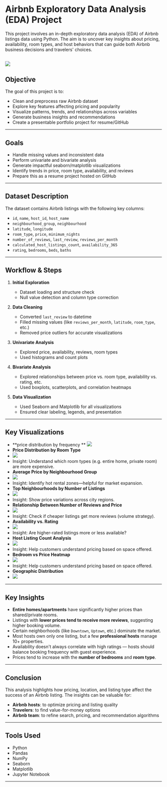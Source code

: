 # Airbnb Exploratory Data Analysis (EDA) Project

This project involves an in-depth exploratory data analysis (EDA) of Airbnb listings data using Python. The aim is to uncover key insights about pricing, availability, room types, and host behaviors that can guide both Airbnb business decisions and travelers' choices.

![](https://github.com/iqbal-hasan291/airbnb_data_analysis-Python-/blob/c1fc59a26a484f33701b8a0ec3ebd64ff3d02f37/AirBnB_image.webp)
---

## Objective

The goal of this project is to:
- Clean and preprocess raw Airbnb dataset
- Explore key features affecting pricing and popularity
- Visualize patterns, trends, and relationships across variables
- Generate business insights and recommendations
- Create a presentable portfolio project for resume/GitHub

---

## Goals

- Handle missing values and inconsistent data
- Perform univariate and bivariate analysis
- Generate impactful seaborn/matplotlib visualizations
- Identify trends in price, room type, availability, and reviews
- Prepare this as a resume project hosted on GitHub

---

## Dataset Description

The dataset contains Airbnb listings with the following key columns:
- `id`, `name`, `host_id`, `host_name`
- `neighbourhood_group`, `neighbourhood`
- `latitude`, `longitude`
- `room_type`, `price`, `minimum_nights`
- `number_of_reviews`, `last_review`, `reviews_per_month`
- `calculated_host_listings_count`, `availability_365`
- `rating`, `bedrooms`, `beds`, `baths`


---

## Workflow & Steps

1. **Initial Exploration**
   - Dataset loading and structure check
   - Null value detection and column type correction

2. **Data Cleaning**
   - Converted `last_review` to datetime
   - Filled missing values (like `reviews_per_month`, `latitude`, `room_type`, etc.)
   - Removed price outliers for accurate visualizations

3. **Univariate Analysis**
   - Explored price, availability, reviews, room types
   - Used histograms and count plots

4. **Bivariate Analysis**
   - Explored relationships between price vs. room type, availability vs. rating, etc.
   - Used boxplots, scatterplots, and correlation heatmaps

5. **Data Visualization**
   - Used Seaborn and Matplotlib for all visualizations
   - Ensured clear labeling, legends, and presentation

---

## Key Visualizations

-  **price distribution by frequency **
   ![](https://github.com/iqbal-hasan291/airbnb_data_analysis-Python-/blob/08966c1cf2d6d2ca6dfabe0dd9f6c5c2622f9206/image/image_1.png)
-  **Price Distribution by Room Type**
-  ![](https://github.com/iqbal-hasan291/airbnb_data_analysis-Python-/blob/08966c1cf2d6d2ca6dfabe0dd9f6c5c2622f9206/image/image_2.png)
-  Insight: Understand which room types (e.g. entire home, private room) are more expensive.
-  **Average Price by Neighbourhood Group**
-  ![](https://github.com/iqbal-hasan291/airbnb_data_analysis-Python-/blob/08966c1cf2d6d2ca6dfabe0dd9f6c5c2622f9206/image/image_3.png)
-  Insight: Identify hot rental zones—helpful for market expansion. 
-  **Top Neighbourhoods by Number of Listings**
-  ![](https://github.com/iqbal-hasan291/airbnb_data_analysis-Python-/blob/08966c1cf2d6d2ca6dfabe0dd9f6c5c2622f9206/image/image_4.png)
-  Insight: Show price variations across city regions. 
-  **Relationship Between Number of Reviews and Price**
-  ![](https://github.com/iqbal-hasan291/airbnb_data_analysis-Python-/blob/08966c1cf2d6d2ca6dfabe0dd9f6c5c2622f9206/image/image_5.png)
-  Insight: Check if cheaper listings get more reviews (volume strategy).
-  **Availability vs. Rating**
-  ![]( https://github.com/iqbal-hasan291/airbnb_data_analysis-Python-/blob/08966c1cf2d6d2ca6dfabe0dd9f6c5c2622f9206/image/image_6.png)
-  Insight: Are higher-rated listings more or less available?
-  **Host Listing Count Analysis**
-  ![](https://github.com/iqbal-hasan291/airbnb_data_analysis-Python-/blob/08966c1cf2d6d2ca6dfabe0dd9f6c5c2622f9206/image/image_7.png)
- Insight: Help customers understand pricing based on space offered.
-  **Bedroom vs Price Heatmap**
-  ![](https://github.com/iqbal-hasan291/airbnb_data_analysis-Python-/blob/08966c1cf2d6d2ca6dfabe0dd9f6c5c2622f9206/image/image_8.png)
-  Insight: Help customers understand pricing based on space offered.
-  **Geographic Distribution**
-  ![](https://github.com/iqbal-hasan291/airbnb_data_analysis-Python-/blob/08966c1cf2d6d2ca6dfabe0dd9f6c5c2622f9206/image/image_9.png) 

---

## Key Insights

- **Entire homes/apartments** have significantly higher prices than shared/private rooms.
- Listings with **lower prices tend to receive more reviews**, suggesting higher booking volume.
- Certain neighborhoods (like `Downtown`, `Uptown`, etc.) dominate the market.
- Most hosts own only one listing, but a few **professional hosts** manage 10+ properties.
- Availability doesn't always correlate with high ratings — hosts should balance booking frequency with guest experience.
- Prices tend to increase with the **number of bedrooms** and **room type**.

---

## Conclusion

This analysis highlights how pricing, location, and listing type affect the success of an Airbnb listing. The insights can be valuable for:
- **Airbnb hosts**: to optimize pricing and listing quality
- **Travelers**: to find value-for-money options
- **Airbnb team**: to refine search, pricing, and recommendation algorithms

---

## Tools Used

- Python 
- Pandas
- NumPy
- Seaborn
- Matplotlib
- Jupyter Notebook

---


